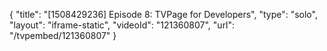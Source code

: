 {
    "title": "[1508429236] Episode 8: TVPage for Developers",
    "type": "solo",
    "layout": "iframe-static",
    "videoId": "121360807",
    "url": "\/tvpembed\/121360807"
}